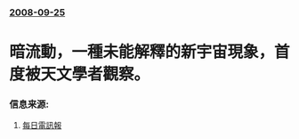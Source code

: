 ### [2008-09-25](/news/2008/09/25/index.md)

##### 
# 暗流動，一種未能解釋的新宇宙現象，首度被天文學者觀察。




### 信息来源:

1. [每日電訊報](http://www.telegraph.co.uk/earth/main.jhtml?view=DETAILS&grid=&xml=/earth/2008/09/24/scispace124.xml)
